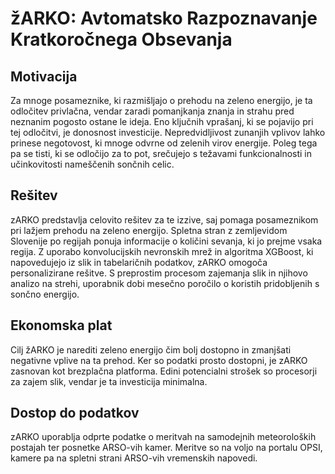 # žARKO: Avtomatsko Razpoznavanje Kratkoročnega Obsevanja

## Motivacija
Za mnoge posameznike, ki razmišljajo o prehodu na zeleno energijo, je ta odločitev privlačna, vendar zaradi pomanjkanja znanja in strahu pred neznanim pogosto ostane le ideja. Eno ključnih vprašanj, ki se pojavijo pri tej odločitvi, je donosnost investicije. Nepredvidljivost zunanjih vplivov lahko prinese negotovost, ki mnoge odvrne od zelenih virov energije. Poleg tega pa se tisti, ki se odločijo za to pot, srečujejo s težavami funkcionalnosti in učinkovitosti nameščenih sončnih celic.

## Rešitev
zARKO predstavlja celovito rešitev za te izzive, saj pomaga posameznikom pri lažjem prehodu na zeleno energijo. Spletna stran z zemljevidom Slovenije po regijah ponuja informacije o količini sevanja, ki jo prejme vsaka regija. Z uporabo konvolucijskih nevronskih mrež in algoritma XGBoost, ki napovedujejo iz slik in tabelaričnih podatkov, zARKO omogoča personalizirane rešitve. S preprostim procesom zajemanja slik in njihovo analizo na strehi, uporabnik dobi mesečno poročilo o koristih pridobljenih s sončno energijo.

## Ekonomska plat
Cilj žARKO je narediti zeleno energijo čim bolj dostopno in zmanjšati negativne vplive na ta prehod. Ker so podatki prosto dostopni, je zARKO zasnovan kot brezplačna platforma. Edini potencialni strošek so procesorji za zajem slik, vendar je ta investicija minimalna.

## Dostop do podatkov
zARKO uporablja odprte podatke o meritvah na samodejnih meteoroloških postajah ter posnetke ARSO-vih kamer. Meritve so na voljo na portalu OPSI, kamere pa na spletni strani ARSO-vih vremenskih napovedi.

